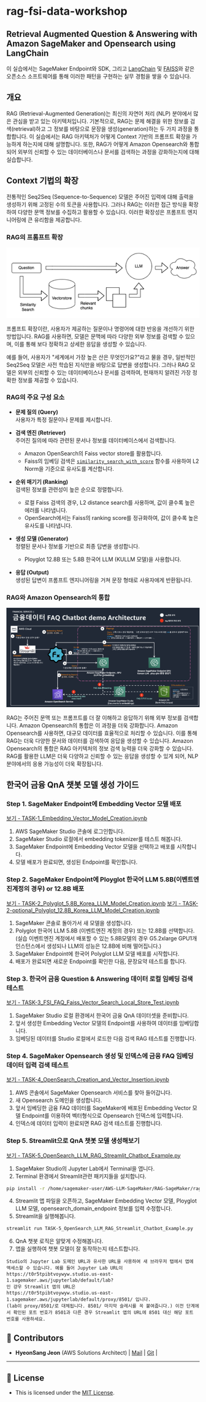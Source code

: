 # rag-fsi-data-workshop

## Retrieval Augmented Question & Answering with Amazon SageMaker and Opensearch using LangChain




이 실습에서는 SageMaker Endpoint와 SDK, 그리고 [LangChain](https://python.langchain.com/docs/get_started/introduction) 및 [FAISS](https://faiss.ai/index.html)와 같은 오픈소스 소프트웨어를 통해 이러한 패턴을 구현하는 실무 경험을 쌓을 수 있습니다.


## 개요 
RAG (Retrieval-Augmented Generation)는 최신의 자연어 처리 (NLP) 분야에서 많은 관심을 받고 있는 아키텍처입니다. 기본적으로, RAG는 문제 해결을 위한 정보를 검색(retrieval)하고 그 정보를 바탕으로 문장을 생성(generation)하는 두 가지 과정을 통합합니다. 
이 실습에서는 RAG 아키텍처가 어떻게 Context 기반의 프롬프트 확장을 가능하게 하는지에 대해 설명합니다. 또한, RAG가 어떻게 Amazon Opensearch와 통합되어 외부의 신뢰할 수 있는 데이터베이스나 문서를 검색하는 과정을 강화하는지에 대해 실습합니다.


## Context 기법의 확장
전통적인 Seq2Seq (Sequence-to-Sequence) 모델은 주어진 입력에 대해 출력을 생성하기 위해 고정된 수의 토큰을 사용합니다. 그러나 RAG는 이러한 접근 방식을 확장하여 다양한 문맥 정보를 수집하고 활용할 수 있습니다. 이러한 확장성은 프롬프트 엔지니어링에 큰 유리함을 제공합니다.

### RAG의 프롬프트 확장

<div align="center">
    <img src="./images/rag-lang.png" alt="image 2">
</div>

프롬프트 확장이란, 사용자가 제공하는 질문이나 명령어에 대한 반응을 개선하기 위한 방법입니다. RAG를 사용하면, 모델은 문맥에 따라 다양한 외부 정보를 검색할 수 있으며, 이를 통해 보다 정확하고 상세한 응답을 생성할 수 있습니다.

예를 들어, 사용자가 "세계에서 가장 높은 산은 무엇인가요?"라고 물을 경우, 일반적인 Seq2Seq 모델은 사전 학습된 지식만을 바탕으로 답변을 생성합니다. 그러나 RAG 모델은 외부의 신뢰할 수 있는 데이터베이스나 문서를 검색하여, 현재까지 알려진 가장 정확한 정보를 제공할 수 있습니다.

### RAG의 주요 구성 요소

- **문제 질의 (Query)**  
  사용자가 특정 질문이나 문제를 제시합니다.

- **검색 엔진 (Retriever)**  
  주어진 질의에 따라 관련된 문서나 정보를 데이터베이스에서 검색합니다.
    - Amazon OpenSearch의 Faiss vector store를 활용합니다.
    - Faiss의 임베딩 검색은 [`similarity_search_with_score`](https://python.langchain.com/docs/integrations/vectorstores/faiss) 함수를 사용하여 L2 Norm을 기준으로 유사도를 계산합니다.

- **순위 매기기 (Ranking)**  
  검색된 정보를 관련성이 높은 순으로 정렬합니다.
    - 로컬 Faiss 검색의 경우, L2 distance search를 사용하며, 값이 클수록 높은 에러를 나타냅니다.
    - OpenSearch에서는 Faiss의 ranking score를 정규화하여, 값이 클수록 높은 유사도를 나타냅니다.

- **생성 모델 (Generator)**  
  정렬된 문서나 정보를 기반으로 최종 답변을 생성합니다.
    - Ployglot 12.8B 또는 5.8B 한국어 LLM (KULLM 모델)을 사용합니다.

- **응답 (Output)**  
  생성된 답변이 프롬프트 엔지니어링을 거쳐 문장 형태로 사용자에게 반환됩니다.

### RAG와 Amazon Opensearch의 통합
<div align="center">
    <img src="./images/architecture-rag-opensearch.png" alt="image 1">
</div>

RAG는 주어진 문맥 또는 프롬프트를 더 잘 이해하고 응답하기 위해 외부 정보를 검색합니다. Amazon Opensearch의 통합은 이 과정을 더욱 강화합니다. Amazon Opensearch를 사용하면, 대규모 데이터를 효율적으로 처리할 수 있습니다. 이를 통해 RAG는 더욱 다양한 문서와 데이터를 검색하여 응답을 생성할 수 있습니다.
Amazon Opensearch의 통합은 RAG 아키텍처의 정보 검색 능력을 더욱 강화할 수 있습니다. RAG를 활용한 LLM은 더욱 다양하고 신뢰할 수 있는 응답을 생성할 수 있게 되어, NLP 분야에서의 응용 가능성이 더욱 확장됩니다.


## 한국어 금융 QnA 챗봇 모델 생성 가이드

### Step 1. SageMaker Endpoint에 Embedding Vector 모델 배포
[보기 - TASK-1_Embedding_Vector_Model_Creation.ipynb](https://github.com/hyeonsangjeon/AWS-LLM-SageMaker/blob/main/RAG-SageMaker/rag-fsi-data-workshop/TASK-1_Embedding_Vector_Model_Creation.ipynb)

1. AWS SageMaker Studio 콘솔에 로그인합니다.
2. SageMaker Studio 로컬에서 embedding tokenizer를 테스트 해봅니다.
3. SageMaker Endpoint에 Embedding Vector 모델을 선택하고 배포를 시작합니다.
4. 모델 배포가 완료되면, 생성된 Endpoint를 확인합니다.

### Step 2. SageMaker Endpoint에 Ployglot 한국어 LLM 5.8B(이벤트엔진계정의 경우) or 12.8B 배포
[보기 - TASK-2_Polyglot_5.8B_Korea_LLM_Model_Creation.ipynb](https://github.com/hyeonsangjeon/AWS-LLM-SageMaker/blob/main/RAG-SageMaker/rag-fsi-data-workshop/TASK-2_Polyglot_5.8B_Korea_LLM_Model_Creation.ipynb)
[보기 - TASK-2-optional_Polyglot_12.8B_Korea_LLM_Model_Creation.ipynb](https://github.com/hyeonsangjeon/AWS-LLM-SageMaker/blob/main/RAG-SageMaker/rag-fsi-data-workshop/TASK-2-optional_Polyglot_12.8B_Korea_LLM_Model_Creation.ipynb)

1. SageMaker 콘솔로 돌아가서 새 모델을 생성합니다.
2. Polyglot 한국어 LLM 5.8B (이벤트엔진 계정의 경우) 또는 12.8B를 선택합니다. (실습 이벤트엔진 계정에서 배포할 수 있는 5.8B모델의 경우 G5.2xlarge GPU1개 인스턴스에서 생성되나 LLM의 성능은 12.8B에 비해 떨어집니다.)
3. SageMaker Endpoint에 한국어 Polyglot LLM 모델 배포를 시작합니다.
4. 배포가 완료되면 새로운 Endpoint를 확인한 다음, 문장요약 테스트를 합니다. 

### Step 3. 한국어 금융 Question & Answering 데이터 로컬 임베딩 검색 테스트
[보기 - TASK-3_FSI_FAQ_Faiss_Vector_Search_Local_Store_Test.ipynb](https://github.com/hyeonsangjeon/AWS-LLM-SageMaker/blob/main/RAG-SageMaker/rag-fsi-data-workshop/TASK-3_FSI_FAQ_Faiss_Vector_Search_Local_Store_Test.ipynb)

1. SageMaker Studio 로컬 환경에서 한국어 금융 QnA 데이터셋을 준비합니다.
2. 앞서 생성한 Embedding Vector 모델의 Endpoint를 사용하여 데이터를 임베딩합니다.
3. 임베딩된 데이터를 Studio 로컬에서 로드한 다음 검색 RAG 테스트를 진행합니다.

### Step 4. SageMaker Opensearch 생성 및 인덱스에 금융 FAQ 임베딩 데이터 입력 검색 테스트 
[보기 - TASK-4_OpenSearch_Creation_and_Vector_Insertion.ipynb](https://github.com/hyeonsangjeon/AWS-LLM-SageMaker/blob/main/RAG-SageMaker/rag-fsi-data-workshop/TASK-4_OpenSearch_Creation_and_Vector_Insertion.ipynb)

1. AWS 콘솔에서 SageMaker Opensearch 서비스를 찾아 들어갑니다.
2. 새 Opensearch 도메인을 생성합니다.
3. 앞서 임베딩한 금융 FAQ 데이터를 SageMaker에 배포된 Embedding Vector 모델 Endpoint를 이용하여 벡터형식으로 Opensearch 인덱스에 입력합니다.
4. 인덱스에 데이터 입력이 완료되면 RAG 검색 테스트를 진행합니다.



### Step 5. Streamlit으로 QnA 챗봇 모델 생성해보기 
[보기 - TASK-5_OpenSearch_LLM_RAG_Streamlit_Chatbot_Example.py](https://github.com/hyeonsangjeon/AWS-LLM-SageMaker/blob/main/RAG-SageMaker/rag-fsi-data-workshop/TASK-5_OpenSearch_LLM_RAG_Streamlit_Chatbot_Example.py)
1. SageMaker Studio의 Jupyter Lab에서 Terminal을 엽니다.
2. Terminal 환경에서 Streamlit관련 패키지들을 설치합니다.
```sh
pip install -r /home/sagemaker-user/AWS-LLM-SageMaker/RAG-SageMaker/rag-fsi-data-workshop/requirements.txt

```
4. Streamlit 앱 파일을 오픈하고, SageMaker Embedding Vector 모델, Ployglot LLM 모델, opensearch_domain_endpoint 정보를 입력 수정합니다.
5. Streamlit을 실행해봅니다.
```sh
streamlit run TASK-5_OpenSearch_LLM_RAG_Streamlit_Chatbot_Example.py
```
6. QnA 챗봇 로직은 알맞게 수정해봅니다. 
7. 앱을 실행하여 챗봇 모델이 잘 동작하는지 테스트합니다.
``` text
Studio의 Jupyter Lab 도메인 URL과 유사한 URL을 사용하여 새 브라우저 탭에서 앱에 액세스할 수 있습니다. 예를 들어 Jupyter Lab URL이
https://t0r5tpibtvoywyw.studio.us-east-1.sagemaker.aws/jupyterlab/default/lab?
인 걍우 Streamlit 앱의 URL은
https://t0r5tpibtvoywyw.studio.us-east-1.sagemaker.aws/jupyterlab/default/proxy/8501/ 입니다. 
(lab이 proxy/8501/로 대체됩니다. 8501/ 마지막 슬레시를 꼭 붙여줍니다.) 이전 단계에서 확인된 포트 번호가 8501과 다른 경우 Streamlit 앱의 URL에 8501 대신 해당 포트 번호를 사용하세요.
```


## 👥 Contributors
- **HyeonSang Jeon** (AWS Solutions Architect) | [Mail](mailto:hsjeon@amazon.com) | [Git](https://github.com/hyeonsangjeon) |

- - -

## 🔑 License
- This is licensed under the [MIT License](https://github.com/aws-samples/aws-ai-ml-workshop-kr/blob/master/LICENSE).